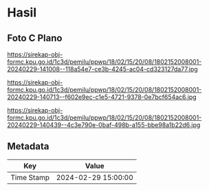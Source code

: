 # Hasil

## Foto C Plano

https://sirekap-obj-formc.kpu.go.id/1c3d/pemilu/ppwp/18/02/15/20/08/1802152008001-20240229-141008--118a54e7-ce3b-4245-ac04-cd323127da77.jpg

https://sirekap-obj-formc.kpu.go.id/1c3d/pemilu/ppwp/18/02/15/20/08/1802152008001-20240229-140713--f602e9ec-c1e5-4721-9378-0e7bcf654ac6.jpg

https://sirekap-obj-formc.kpu.go.id/1c3d/pemilu/ppwp/18/02/15/20/08/1802152008001-20240229-140439--4c3e790e-0baf-498b-a155-bbe98a1b22d6.jpg


## Metadata

| Key        | Value               |
| ---------- | ------------------- |
| Time Stamp | 2024-02-29 15:00:00 |



